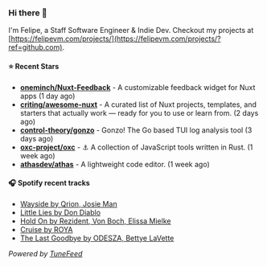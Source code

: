 ### Hi there 👋

I'm Felipe, a Staff Software Engineer & Indie Dev. Checkout my projects at [https://felipevm.com/projects/](https://felipevm.com/projects/?ref=github.com).

#### ⭐ Recent Stars
- **[oneminch/Nuxt-Feedback](https://github.com/oneminch/Nuxt-Feedback)** - A customizable feedback widget for Nuxt apps (1 day ago)
- **[criting/awesome-nuxt](https://github.com/criting/awesome-nuxt)** - A curated list of Nuxt projects, templates, and starters that actually work — ready for you to use or learn from. (2 days ago)
- **[control-theory/gonzo](https://github.com/control-theory/gonzo)** - Gonzo! The Go based TUI log analysis tool (3 days ago)
- **[oxc-project/oxc](https://github.com/oxc-project/oxc)** - ⚓ A collection of JavaScript tools written in Rust. (1 week ago)
- **[athasdev/athas](https://github.com/athasdev/athas)** - A lightweight code editor. (1 week ago)

#### 🎧 Spotify recent tracks
- [Wayside by Qrion, Josie Man](https://open.spotify.com/track/41BRWHGuqEcSZszacBBCld)
- [Little Lies by Don Diablo](https://open.spotify.com/track/7gA0Lp5H34o6EF9RUkHEeU)
- [Hold On by Rezident, Von Boch, Elissa Mielke](https://open.spotify.com/track/6PhDLktpvEInsEyJlStBdf)
- [Cruise by ROYA](https://open.spotify.com/track/6wmR2TU2ke8vQP5Hv8TsVq)
- [The Last Goodbye by ODESZA, Bettye LaVette](https://open.spotify.com/track/4XeIiGpUBshIfs9yrBDVZC)

_Powered by [TuneFeed](https://tunefeed.app?ref=github.com)_
